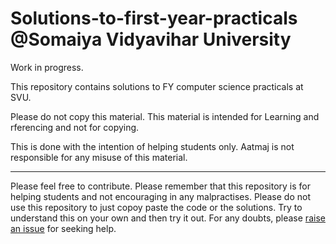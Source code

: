 # Solutions-to-first-year-practicals @Somaiya Vidyavihar University
Work in progress.

This repository contains solutions to FY computer science practicals at SVU.

Please do not copy this material. This material is intended for Learning and rferencing and not for copying.

This is done with the intention of helping students only.  Aatmaj is not responsible for any misuse of this material.


____


Please feel free to contribute. Please remember that this repository is for helping students and not encouraging in any malpractises. Please do not use this repository to just copoy paste the code or the solutions. Try to understand this on your own and then try it out. For any doubts, please [raise an issue](https://github.com/Aatmaj-Zephyr/Solutions-to-first-year-practicals/issues/new?assignees=Aatmaj-Zephyr&labels=Doubt&template=doubt.md&title=Doubt) for seeking help.
